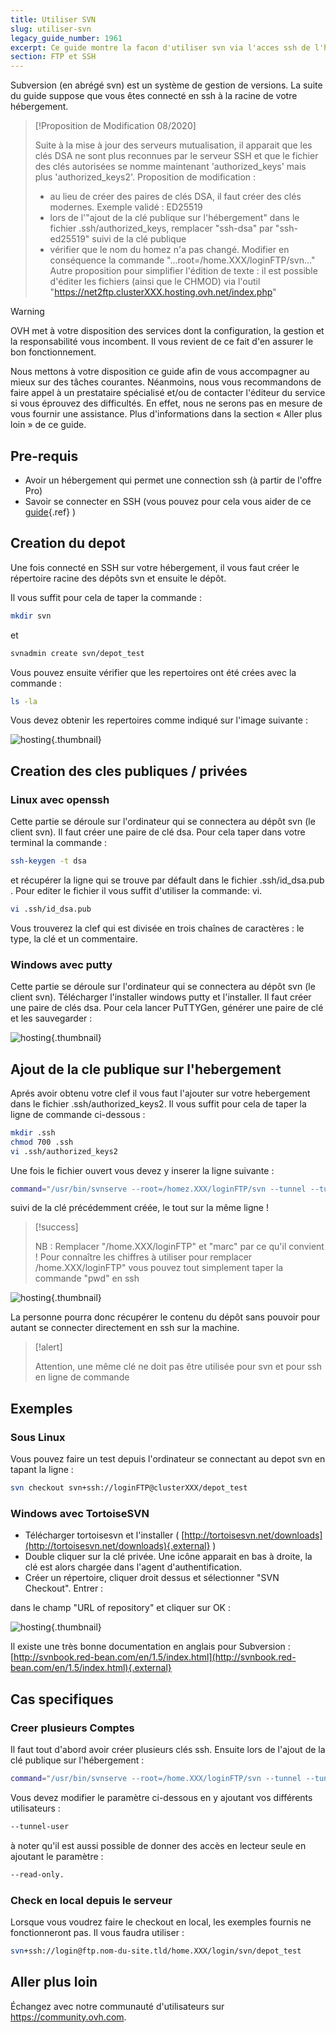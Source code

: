 ```yaml
---
title: Utiliser SVN
slug: utiliser-svn
legacy_guide_number: 1961
excerpt: Ce guide montre la facon d'utiliser svn via l'acces ssh de l'hebergement grace aux cles publique/privée.
section: FTP et SSH
---
```


Subversion (en abrégé svn) est un système de gestion de versions. La suite du guide suppose que vous êtes connecté en ssh à la racine de votre hébergement.


> [!Proposition de Modification 08/2020]
>
> Suite à la mise à jour des serveurs mutualisation, il apparait que les clés DSA ne sont plus reconnues par le serveur SSH et que le fichier des clés autorisées se nomme maintenant 'authorized_keys' mais plus 'authorized_keys2'. 
> Proposition de modification : 
> - au lieu de créer des paires de clés DSA, il faut créer des clés modernes. Exemple validé : ED25519
> - lors de l'"ajout de la clé publique sur l'hébergement" dans le fichier .ssh/authorized_keys, remplacer "ssh-dsa" par "ssh-ed25519" suivi de la clé publique
> - vérifier que le nom du homez n'a pas changé. Modifier en conséquence la commande "...root=/home.XXX/loginFTP/svn..."
> Autre proposition pour simplifier l'édition de texte : il est possible d'éditer les fichiers (ainsi que le CHMOD) via l'outil "https://net2ftp.clusterXXX.hosting.ovh.net/index.php" 
>

> [!warning]
>
> OVH met à votre disposition des services dont la configuration, la gestion et la responsabilité vous incombent. Il vous revient de ce fait d'en assurer le bon fonctionnement.
> 
> Nous mettons à votre disposition ce guide afin de vous accompagner au mieux sur des tâches courantes. Néanmoins, nous vous recommandons de faire appel à un prestataire spécialisé et/ou de contacter l'éditeur du service si vous éprouvez des difficultés. En effet, nous ne serons pas en mesure de vous fournir une assistance. Plus d'informations dans la section « Aller plus loin » de ce guide.
> 

## Pre-requis
- Avoir un hébergement qui permet une connection ssh (à partir de l'offre Pro)
- Savoir se connecter en SSH (vous pouvez pour cela vous aider de ce [guide]({legacy}1962){.ref} )


## Creation du depot
Une fois connecté en SSH sur votre hébergement, il vous faut créer le répertoire racine des dépôts svn et ensuite le dépôt.

Il vous suffit pour cela de taper la commande :


```bash
mkdir svn
```

et


```bash
svnadmin create svn/depot_test
```

Vous pouvez ensuite vérifier que les repertoires ont été crées avec la commande :


```bash
ls -la
```

Vous devez obtenir les repertoires comme indiqué sur l'image suivante :


![hosting](images/3078.png){.thumbnail}


## Creation des cles publiques / privées

### Linux avec openssh
Cette partie se déroule sur l'ordinateur qui se connectera au dépôt svn (le client svn). Il faut créer une paire de clé dsa. Pour cela taper dans votre terminal la commande :


```bash
ssh-keygen -t dsa
```

et récupérer la ligne qui se trouve par défault dans le fichier .ssh/id_dsa.pub . Pour editer le fichier il vous suffit d'utiliser la commande: vi.


```bash
vi .ssh/id_dsa.pub
```

Vous trouverez la clef qui est divisée en trois chaînes de caractères : le type, la clé et un commentaire.


### Windows avec putty
Cette partie se déroule sur l'ordinateur qui se connectera au dépôt svn (le client svn). Télécharger l'installer windows putty et l'installer. Il faut créer une paire de clés dsa. Pour cela lancer PuTTYGen, générer une paire de clé et les sauvegarder :


![hosting](images/3079.png){.thumbnail}


## Ajout de la cle publique sur l'hebergement
Aprés avoir obtenu votre clef il vous faut l'ajouter sur votre hebergement dans le fichier .ssh/authorized_keys2. Il vous suffit pour cela de taper la ligne de commande ci-dessous :


```bash
mkdir .ssh
chmod 700 .ssh
vi .ssh/authorized_keys2
```

Une fois le fichier ouvert vous devez y inserer la ligne suivante :


```bash
command="/usr/bin/svnserve --root=/homez.XXX/loginFTP/svn --tunnel --tunnel-user=marc",no-port-forwarding,no-agent-forwarding,no-X11-forwarding,no-pty
```

suivi de la clé précédemment créée, le tout sur la même ligne !



> [!success]
>
> NB : Remplacer "/home.XXX/loginFTP" et "marc" par ce qu'il convient !
> Pour connaître les chiffres à utiliser pour remplacer /home.XXX/loginFTP" vous pouvez tout simplement taper la commande "pwd" en ssh
> 


![hosting](images/3080.png){.thumbnail}

La personne pourra donc récupérer le contenu du dépôt sans pouvoir pour autant se connecter directement en ssh sur la machine.



> [!alert]
>
> Attention, une même clé ne doit pas être utilisée pour svn et pour ssh en
> ligne de commande
> 


## Exemples

### Sous Linux
Vous pouvez faire un test depuis l'ordinateur se connectant au depot svn en tapant la ligne :


```bash
svn checkout svn+ssh://loginFTP@clusterXXX/depot_test
```


### Windows avec TortoiseSVN
- Télécharger tortoisesvn et l'installer ( [http://tortoisesvn.net/downloads](http://tortoisesvn.net/downloads){.external} )
- Double cliquer sur la clé privée. Une icône apparait en bas à droite, la clé est alors chargée dans l'agent d'authentification.
- Créer un répertoire, cliquer droit dessus et sélectionner "SVN Checkout". Entrer :

dans le champ "URL of repository" et cliquer sur OK :


![hosting](images/3081.png){.thumbnail}

Il existe une très bonne documentation en anglais pour Subversion : [http://svnbook.red-bean.com/en/1.5/index.html](http://svnbook.red-bean.com/en/1.5/index.html){.external}


## Cas specifiques

### Creer plusieurs Comptes
Il faut tout d'abord avoir créer plusieurs clés ssh. Ensuite lors de l'ajout de la clé publique sur l'hébergement :


```bash
command="/usr/bin/svnserve --root=/home.XXX/loginFTP/svn --tunnel --tunnel-user=marc",no-port-forwarding,no-agent-forwarding,no-X11-forwarding,no-pty
```

Vous devez modifier le paramètre ci-dessous en y ajoutant vos différents utilisateurs :


```bash
--tunnel-user
```

à noter qu'il est aussi possible de donner des accès en lecteur seule en ajoutant le paramètre :


```bash
--read-only.
```


### Check en local depuis le serveur
Lorsque vous voudrez faire le checkout en local, les exemples fournis ne fonctionneront pas. Il vous faudra utiliser :


```bash
svn+ssh://login@ftp.nom-du-site.tld/home.XXX/login/svn/depot_test
```

## Aller plus loin

Échangez avec notre communauté d'utilisateurs sur <https://community.ovh.com>.
